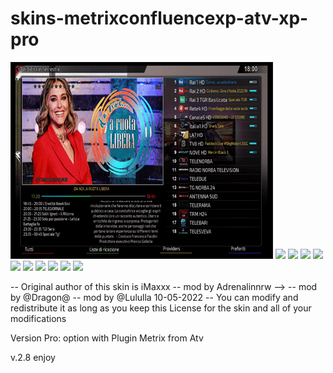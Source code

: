 # skins-metrixconfluencexp-atv-xp-pro
 

<img src="https://github.com/Belfagor2005/skins-metrixconfluencexp-atv/blob/main/usr/share/enigma2/MetriXconfluencExp/prev.png">
<img src="https://i.ibb.co/4p69xSD/1-0-19-BBE-3-A2-110-EEEE0000-0-0-0-20220627194713.jpg">
<img src="https://i.ibb.co/X8Q2wYc/1-0-19-BBE-3-A2-110-EEEE0000-0-0-0-20220627194310.jpg">
<img src="https://i.ibb.co/MhmjMg2/1-0-19-BBE-3-A2-110-EEEE0000-0-0-0-20220627194255.jpg">
<img src="https://i.ibb.co/87TkPBT/1-0-19-BBE-3-A2-110-EEEE0000-0-0-0-20220627194236.jpg">
<img src="https://i.ibb.co/qgK8fr7/1-0-19-BBE-3-A2-110-EEEE0000-0-0-0-20220627194202.jpg">
<img src="https://i.ibb.co/bKJz3hb/1-0-19-BBE-3-A2-110-EEEE0000-0-0-0-20220627194115.jpg">
<img src="https://i.ibb.co/10w7zqy/1-0-19-BBE-3-A2-110-EEEE0000-0-0-0-20220627194105.jpg">
<img src="https://i.ibb.co/DL5KSMm/1-0-19-BBE-3-A2-110-EEEE0000-0-0-0-20220627194038.jpg">
<img src="https://i.ibb.co/zb1grkv/10.jpg">
<img src="https://i.ibb.co/dPFjj7h/11.jpg">




-- Original author of this skin is iMaxxx 
-- mod by Adrenalinnrw -->
-- mod by @Dragon@ 
-- mod by @Lululla 10-05-2022
-- You can modify and redistribute it as long as you keep this License for the skin and all of your modifications

Version Pro: option with Plugin Metrix from Atv 

v.2.8
enjoy
